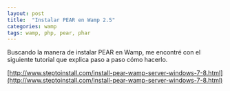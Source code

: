```yaml
---
layout: post
title:  "Instalar PEAR en Wamp 2.5"
categories: wamp
tags: wamp, php, pear, phar
---
```


Buscando la manera de instalar PEAR en Wamp, me encontré con el siguiente tutorial que explica paso a paso cómo hacerlo.

[http://www.steptoinstall.com/install-pear-wamp-server-windows-7-8.html](http://www.steptoinstall.com/install-pear-wamp-server-windows-7-8.html)
